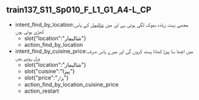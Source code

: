 ## train137_S11_Sp010_F_L1_G1_A4-L_CP
* intent_find_by_location:مجھے بہت زیادہ بھوک لگی ہوئی ہے اور میں [شالیمار](location) کے پاس کھڑی ہوئی ہوں
	- slot{"location":"شالیمار"}
	- action_find_by_location
* intent_find_by_cuisine_price:میں اچھا سا [پیزا](cuisine) کھانا پسند کروں گی اور میرے پاس صرف [ہزار](price) روپے ہیں
	- slot{"location":"شالیمار"}
	- slot{"cuisine":"پیزا"}
	- slot{"price":"ہزار"}
	- action_find_by_location_cuisine_price
	- action_restart